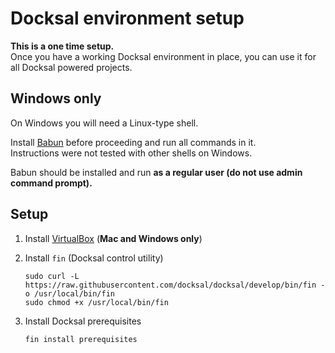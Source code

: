 # Docksal environment setup

**This is a one time setup.**  
Once you have a working Docksal environment in place, you can use it for all Docksal powered projects.

## Windows only

On Windows you will need a Linux-type shell.

Install [Babun](http://babun.github.io/) before proceeding and run all commands in it.  
Instructions were not tested with other shells on Windows.

Babun should be installed and run **as a regular user (do not use admin command prompt).**

## Setup

1. Install [VirtualBox](https://www.virtualbox.org) (**Mac and Windows only**)
2. Install `fin` (Docksal control utility)

    ```
    sudo curl -L https://raw.githubusercontent.com/docksal/docksal/develop/bin/fin -o /usr/local/bin/fin
    sudo chmod +x /usr/local/bin/fin
    ```

3. Install Docksal prerequisites

    ```
    fin install prerequisites
    ```
